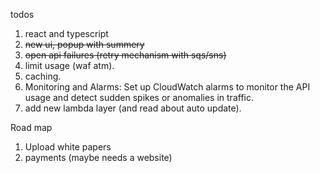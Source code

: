 

todos

1. react and typescript
2. ~~new ui, popup with summery~~
4. ~~open api failures (retry mechanism with sqs/sns)~~
5. limit usage (waf atm).
6. caching.
7. Monitoring and Alarms: Set up CloudWatch alarms to monitor the API usage and detect sudden spikes or anomalies in traffic.
9. add new lambda layer (and read about auto update).
    

Road map

1. Upload white papers
2. payments (maybe needs a website)
